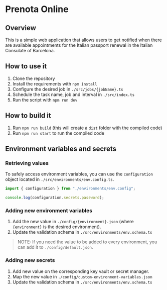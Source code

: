 # Prenota Online

## Overview

This is a simple web application that allows users to get notified when there are available appointments for the Italian passport renewal in the Italian Consulate of Barcelona.

## How to use it

1. Clone the repository
2. Install the requirements with `npm install`
3. Configure the desired job in `./src/jobs/{jobName}.ts`
4. Schedule the task name, job and interval in `./src/index.ts`
5. Run the script with `npm run dev`

## How to build it

1. Run `npm run build` (this will create a `dist` folder with the compiled code)
2. Run `npm run start` to run the compiled code

## Environment variables and secrets

### Retrieving values

To safely access environment variables, you can use the `configuration` object located in `./src/environments/env.config.ts`.

```typescript
import { configuration } from "./environments/env.config";

console.log(configuration.secrets.password);
```

### Adding new environment variables

1. Add the new value in `./config/{environment}.json` (where `{environment}` is the desired environment).
2. Update the validation schema in `./src/environments/env.schema.ts`

> NOTE: If you need the value to be added to every environment, you can add it to `./config/default.json`.

### Adding new secrets

1. Add new value on the corresponding key vault or secret manager.
2. Map the new value in `./config/custom-environment-variables.json`
3. Update the validation schema in `./src/environments/env.schema.ts`
